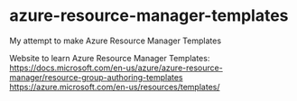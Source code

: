 # azure-resource-manager-templates
My attempt to make Azure Resource Manager Templates 

Website to learn Azure Resource Manager Templates: 
https://docs.microsoft.com/en-us/azure/azure-resource-manager/resource-group-authoring-templates
https://azure.microsoft.com/en-us/resources/templates/
